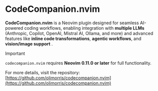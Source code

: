 # CodeCompanion.nvim  

**CodeCompanion.nvim** is a Neovim plugin designed for seamless AI-powered coding workflows, enabling integration with **multiple LLMs** (Anthropic, Copilot, OpenAI, Mistral AI, Ollama, and more) and advanced features like **inline code transformations**, **agentic workflows**, and **vision/image support** .  

> [!IMPORTANT]  
> `codecompanion.nvim` requires **Neovim 0.11.0 or later** for full functionality.  

For more details, visit the repository:  
[https://github.com/olimorris/codecompanion.nvim](https://github.com/olimorris/codecompanion.nvim)  

